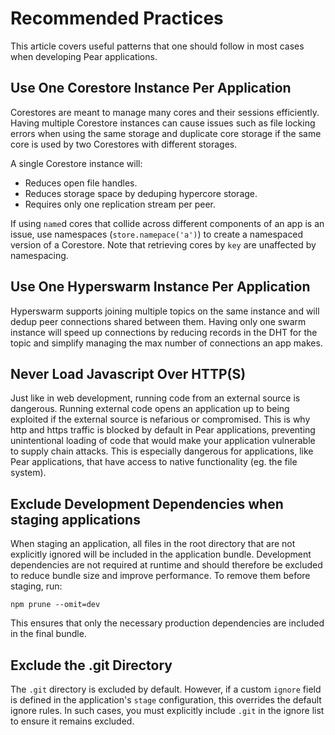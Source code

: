 # Recommended Practices

This article covers useful patterns that one should follow in most cases when
developing Pear applications.

## Use One Corestore Instance Per Application

Corestores are meant to manage many cores and their sessions efficiently. Having multiple Corestore instances can cause issues such as file locking errors when using the same storage and duplicate core storage if the same core is used by two Corestores with different storages.

A single Corestore instance will:

- Reduces open file handles.
- Reduces storage space by deduping hypercore storage.
- Requires only one replication stream per peer.

If using `name`d cores that collide across different components of an app is an issue, use namespaces (`store.namepace('a')`) to create a namespaced version of a Corestore. Note that retrieving cores by `key` are unaffected by namespacing.

## Use One Hyperswarm Instance Per Application

Hyperswarm supports joining multiple topics on the same instance and will dedup peer connections shared between them. Having only one swarm instance will speed up connections by reducing records in the DHT for the topic and simplify managing the max number of connections an app makes.

## Never Load Javascript Over HTTP(S)

Just like in web development, running code from an external source is dangerous. Running external code opens an application up to being exploited if the external source is nefarious or compromised. This is why http and https traffic is blocked by default in Pear applications, preventing unintentional loading of code that would make your application vulnerable to supply chain attacks. This is especially dangerous for applications, like Pear applications, that have access to native functionality (eg. the file system).

## Exclude Development Dependencies when staging applications

When staging an application, all files in the root directory that are not explicitly ignored will be included in the application bundle. Development dependencies are not required at runtime and should therefore be excluded to reduce bundle size and improve performance. To remove them before staging, run:

```
npm prune --omit=dev
```

This ensures that only the necessary production dependencies are included in the final bundle.

## Exclude the .git Directory

The `.git` directory is excluded by default. However, if a custom `ignore` field is defined in the application's `stage` configuration, this overrides the default ignore rules. In such cases, you must explicitly include `.git` in the ignore list to ensure it remains excluded.
